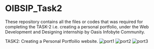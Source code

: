 # OIBSIP_Task2
These repository contains all the files or codes that was required for completing the TASK-2 i.e. creating a personal portfolio, under the Web Development and Designing internship by Oasis Infobyte Community.

TASK2: Creating a Personal Portfoilio website.
![port1](https://user-images.githubusercontent.com/67512104/150676186-26f48fae-a007-4454-b6e7-3579d16a4077.PNG)
![port2](https://user-images.githubusercontent.com/67512104/150676183-32893509-3482-4edf-86f5-42d08bde9060.PNG)
![port3](https://user-images.githubusercontent.com/67512104/150676185-f18c0983-cda0-45cf-8d5d-91c7563ce402.PNG)

